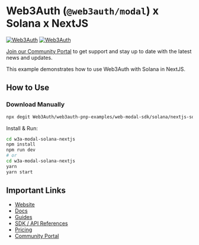 # Web3Auth (`@web3auth/modal`) x Solana x NextJS

[![Web3Auth](https://img.shields.io/badge/Web3Auth-SDK-blue)](https://web3auth.io/docs/sdk/pnp/web/modal)
[![Web3Auth](https://img.shields.io/badge/Web3Auth-Community-cyan)](https://community.web3auth.io)

[Join our Community Portal](https://community.web3auth.io/) to get support and stay up to date with the latest news and updates.

This example demonstrates how to use Web3Auth with Solana in NextJS.

## How to Use

### Download Manually

```bash
npx degit Web3Auth/web3auth-pnp-examples/web-modal-sdk/solana/nextjs-solana-modal-example w3a-modal-solana-nextjs
```

Install & Run:

```bash
cd w3a-modal-solana-nextjs
npm install
npm run dev
# or
cd w3a-modal-solana-nextjs
yarn
yarn start
```

## Important Links

- [Website](https://web3auth.io)
- [Docs](https://web3auth.io/docs)
- [Guides](https://web3auth.io/docs/content-hub?type=guides)
- [SDK / API References](https://web3auth.io/docs/sdk)
- [Pricing](https://web3auth.io/pricing.html)
- [Community Portal](https://community.web3auth.io)
